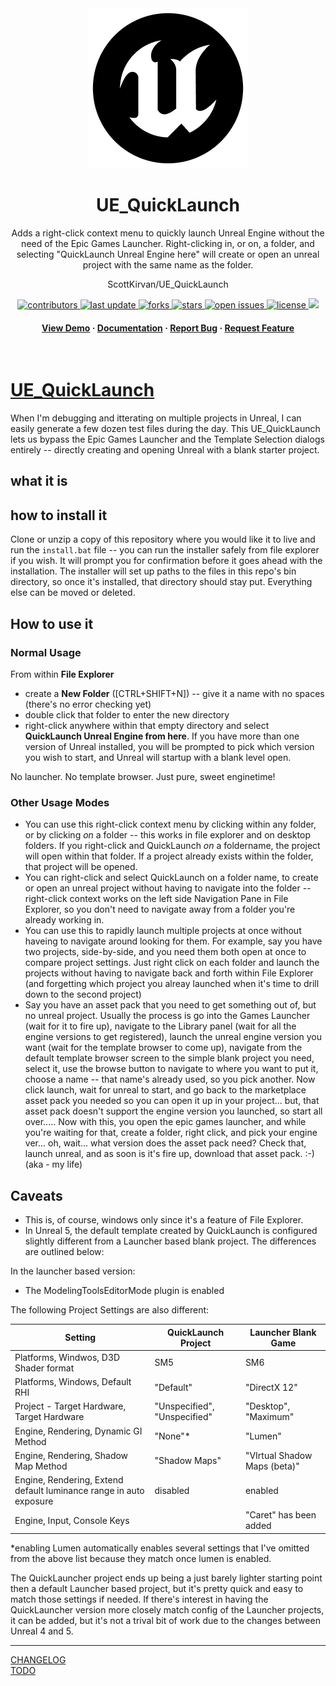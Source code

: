 <div align="center">

  <img src="resources/logo.png" alt="logo" width="256" height="auto" />
  <h1>UE_QuickLaunch</h1>
  
  <p>
	Adds a right-click context menu to quickly launch Unreal Engine without the need of the Epic Games Launcher. Right-clicking in, or on, a folder, and selecting "QuickLaunch Unreal Engine here" will create or open an unreal project with the same name as the folder.
  </p>
  
  
ScottKirvan/UE_QuickLaunch
<!-- Badges -->
<p>
  <a href="https://github.com/ScottKirvan/UE_QuickLaunch/graphs/contributors">
    <img src="https://img.shields.io/github/contributors/ScottKirvan/UE_QuickLaunch" alt="contributors" />
  </a>
  <a href="">
    <img src="https://img.shields.io/github/last-commit/ScottKirvan/UE_QuickLaunch" alt="last update" />
  </a>
  <a href="https://github.com/ScottKirvan/UE_QuickLaunch/network/members">
    <img src="https://img.shields.io/github/forks/ScottKirvan/UE_QuickLaunch" alt="forks" />
  </a>
  <a href="https://github.com/ScottKirvan/UE_QuickLaunch/stargazers">
    <img src="https://img.shields.io/github/stars/ScottKirvan/UE_QuickLaunch" alt="stars" />
  </a>
  <a href="https://github.com/ScottKirvan/UE_QuickLaunch/issues/">
    <img src="https://img.shields.io/github/issues/ScottKirvan/UE_QuickLaunch" alt="open issues" />
  </a>
  <a href="https://github.com/ScottKirvan/UE_QuickLaunch/blob/master/LICENSE">
    <img src="https://img.shields.io/github/license/ScottKirvan/UE_QuickLaunch.svg" alt="license" />
  </a>
  <a href="https://discord.gg/qwru5MY8jk">
    <img src="https://img.shields.io/discord/1052011377415438346?style=flat-square&label=discord&color=00ACD7">
  </a>
</p>
   
<h4>
    <a href="https://github.com/ScottKirvan/UE_QuickLaunch/">View Demo</a>
  <span> · </span>
    <a href="https://github.com/ScottKirvan/UE_QuickLaunch">Documentation</a>
  <span> · </span>
    <a href="https://github.com/ScottKirvan/UE_QuickLaunch/issues/">Report Bug</a>
  <span> · </span>
    <a href="https://github.com/ScottKirvan/UE_QuickLaunch/issues/">Request Feature</a>
  </h4>
</div>

<br />


# [UE_QuickLaunch](https://github.com/ScottKirvan/UE_QuickLaunch)
When I'm debugging and itterating on multiple projects in Unreal, I can easily generate a few dozen test files during the day.  This UE_QuickLaunch lets us bypass the Epic Games Launcher and the Template Selection dialogs entirely -- directly creating and opening Unreal with a blank starter project.

## what it is
## how to install it
Clone or unzip a copy of this repository where you would like it to live and run the `install.bat` file -- you can run the installer safely from file explorer if you wish.  It will prompt you for confirmation before it goes ahead with the installation.  The installer will set up paths to the files in this repo's bin directory, so once it's installed, that directory should stay put.  Everything else can be moved or deleted.  

## How to use it
### Normal Usage
From within **File Explorer**
- create a **New Folder** ([CTRL+SHIFT+N]) -- give it a name with no spaces (there's no error checking yet)
- double click that folder to enter the new directory
- right-click anywhere within that empty directory and select **QuickLaunch Unreal Engine from here**.
If you have more than one version of Unreal installed, you will be prompted to pick which version you wish to start, and Unreal will startup with a blank level open.

No launcher.  No template browser.  Just pure, sweet enginetime!

### Other Usage Modes
- You can use this right-click context menu by clicking within any folder, or by clicking *on* a folder -- this works in file explorer and on desktop folders.  If you right-click and QuickLaunch *on* a foldername, the project will open within that folder.  If a project already exists within the folder, that project will be opened.
- You can right-click and select QuickLaunch on a folder name, to create or open an unreal project without having to navigate into the folder -- right-click context works on the left side Navigation Pane in File Explorer, so you don't need to navigate away from a folder you're already working in.
- You can use this to rapidly launch multiple projects at once without haveing to navigate around looking for them.  For example, say you have two projects, side-by-side, and you need them both open at once to compare project settings.  Just right click on each folder and launch the projects without having to navigate back and forth within File Explorer (and forgetting which project you alreay launched when it's time to drill down to the second project)
- Say you have an asset pack that you need to get something out of, but no unreal project.  Usually the process is go into the Games Launcher (wait for it to fire up), navigate to the Library panel (wait for all the engine versions to get registered), launch the unreal engine version you want (wait for the template browser to come up), navigate from the default template browser screen to the simple blank project you need, select it, use the browse button to navigate to where you want to put it, choose a name -- that name's already used, so you pick another.  Now click launch, wait for unreal to start, and go back to the marketplace asset pack you needed so you can open it up in your project... but, that asset pack doesn't support the engine version you launched, so start all over.....  Now with this, you open the epic games launcher, and while you're waiting for that, create a folder, right click, and pick your engine ver... oh, wait... what version does the asset pack need?  Check that, launch unreal, and as soon is it's fire up, download that asset pack.  :-)  (aka - my life)

## Caveats
- This is, of course, windows only since it's a feature of File Explorer.
- In Unreal 5, the default template created by QuickLaunch is configured slightly different from a Launcher based blank project.  The differences are outlined below:

In the launcher based version:
- The ModelingToolsEditorMode plugin is enabled

The following Project Settings are also different:

| Setting | QuickLaunch Project | Launcher Blank Game |
|---------|--------------------|------------------------|
| Platforms, Windwos, D3D Shader format | SM5 | SM6 |
| Platforms, Windows, Default RHI | "Default" | "DirectX 12" |
| Project - Target Hardware, Target Hardware | "Unspecified", "Unspecified" | "Desktop", "Maximum" |
| Engine, Rendering, Dynamic GI Method | "None"* | "Lumen" |
| Engine, Rendering, Shadow Map Method | "Shadow Maps" | "VIrtual Shadow Maps (beta)" |
| Engine, Rendering, Extend default luminance range in auto exposure | disabled | enabled | 
| Engine, Input, Console Keys |   |  "Caret" has been added |

*enabling Lumen automatically enables several settings that I've omitted from the above list because they match once lumen is enabled. 

The QuickLauncher project ends up being a just barely lighter starting point then a default Launcher based project, but it's pretty quick and easy to match those settings if needed.  If there's interest in having the QuickLauncher version more closely match config of the Launcher projects, it can be added, but it's not a trival bit of work due to the changes between Unreal 4 and 5.  

---
[CHANGELOG](notes/CHANGELOG.md)  
[TODO](notes/TODO.md)
